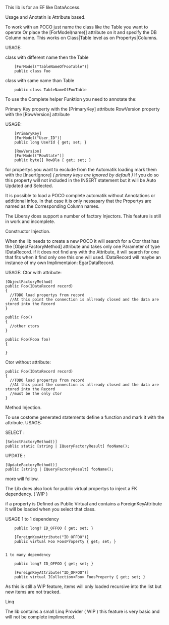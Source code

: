 This lib is for an EF like DataAccess.

Usage and Anotatin is Attribute based.

To work with an POCO just name the class like the Table you want to operate Or place the [ForModel(name)] attribute on  it and specify the DB Column name. This works on Class|Table level as on Propertys|Columns.

USAGE:

class with different name then the Table
	
		[ForModel("TableNameOfFooTable")]
	    public class Foo
	
class with same name than Table
	
	    public class TableNameOfFooTable
	  
	  
To use the Complete helper Funktion you need to annotate the:

Primary Key property with the [PrimaryKey] attribute
RowVersion property with the [RowVersion] attribute

USAGE:

	    [PrimaryKey]
        [ForModel("User_ID")]
        public long UserId { get; set; }

        [RowVersion]
        [ForModel("RowState")]
        public byte[] RowBla { get; set; }

for propertys you want to exclude from the Automatik loading mark them with the [InsertIgnore] *( primary keys are ignored by default )*
If you do so this property will not included in the INSERT statement but it will be Auto Updated and Selected.

It is possible to load a POCO complete automatik without Annotations or additional infos.
In that case it is only nessasary that the Propertys are named as the Corresponding Column names.

The Liberay does support a number of factory Injectors.
This feature is still in work and incomplete.

Constructor Injection.

When the lib needs to create a new POCO it will search for a Ctor that has the [ObjectFactoryMethod] attribute and 
takes only one Parameter of type IDataRecord. if it does not find any with the Attribute, it will search for one that fits when it find only one this one will used.
IDataRecord will maybe an instance of my own Implimentaion: EgarDataRecord.

USAGE:
  Ctor with attribute:
  
    [ObjectFactoryMethod]
    public Foo(IDataRecord record)
    {
      //TODO load propertys from record
      //At this point the connection is allready closed and the data are stored into the Record
    }  
    
    public Foo()
    {
      //other ctors
    }  
    
    public Foo(Fooa foo)
    {
    
    }  
    
  Ctor without attribute:
  
    public Foo(IDataRecord record)
    {
      //TODO load propertys from record
      //At this point the connection is allready closed and the data are stored into the Record
      //must be the only ctor
    }

Method Injection.

To use costome generated statements define a function and mark it with the attribute.
USAGE:

  SELECT :
  
    [SelectFactoryMethod()]
    public static [string | IQueryFactoryResult] fooName();
    
  UPDATE :
  
    [UpdateFactoryMethod()]
    public [string | IQueryFactoryResult] fooName();

more will follow.

The Lib does also look for public virtual propertys to inject a FK dependency. ( WIP )

if a property is Defined as Public Virtual and contains a ForeignKeyAttribute it will be loaded when you select that class.


USAGE
	1 to 1 dependency
	
		public long? ID_OFFOO { get; set; }
		
		[ForeignKeyAttribute("ID_OFFOO")]
		public virtual Foo FoosProperty { get; set; }
		
		
	1 to many dependency
	
		public long? ID_OFFOO { get; set; }
		
		[ForeignKeyAttribute("ID_OFFOO")]
		public virtual ICollection<Foo> FoosProperty { get; set; }
		
		
As this is still a WIP feature, items will only loaded recursive into the list but new items are not tracked.

Linq

The lib contains a small Linq Provider ( WIP )
this feature is very basic and will not be complete implimented.


